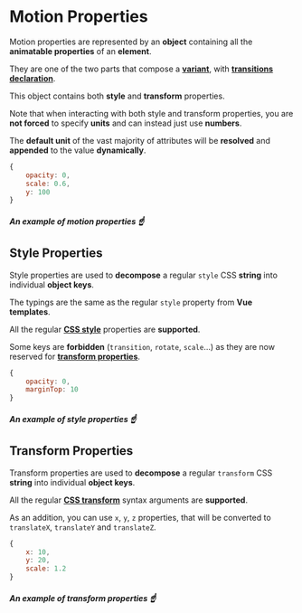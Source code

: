 # Motion Properties

Motion properties are represented by an **object** containing all the **animatable properties** of an **element**.

They are one of the two parts that compose a [**variant**](/variants), with [**transitions declaration**](/transition-properties).

This object contains both **style** and **transform** properties.

Note that when interacting with both style and transform properties, you are **not forced** to specify **units** and can instead just use **numbers**.

The **default unit** of the vast majority of attributes will be **resolved** and **appended** to the value **dynamically**.

```javascript
{
    opacity: 0,
    scale: 0.6,
    y: 100
}
```

##### _An example of motion properties_ ☝️

## Style Properties

Style properties are used to **decompose** a regular `style` CSS **string** into individual **object keys**.

The typings are the same as the regular `style` property from **Vue templates**.

All the regular [**CSS style**](https://developer.mozilla.org/fr/docs/Web/CSS/Reference) properties are **supported**.

Some keys are **forbidden** (`transition`, `rotate`, `scale`...) as they are now reserved for [**transform properties**](#transform-properties).

```javascript
{
    opacity: 0,
    marginTop: 10
}
```

##### _An example of style properties_ ☝️

## Transform Properties

Transform properties are used to **decompose** a regular `transform` CSS **string** into individual **object keys**.

All the regular [**CSS transform**](https://developer.mozilla.org/en-US/docs/Web/CSS/transform#syntax) syntax arguments are **supported**.

As an addition, you can use `x`, `y`, `z` properties, that will be converted to `translateX`, `translateY` and `translateZ`.

```javascript
{
    x: 10,
    y: 20,
    scale: 1.2
}
```

##### _An example of transform properties_ ☝️

